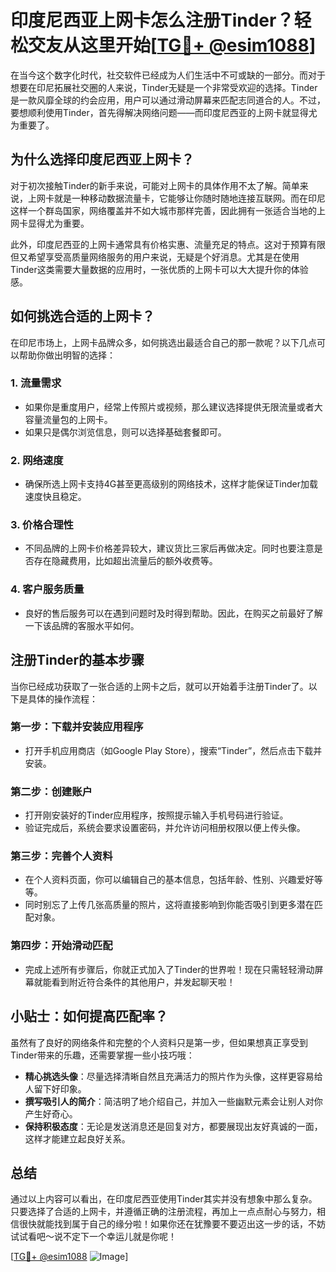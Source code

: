 # 印度尼西亚上网卡怎么注册Tinder？轻松交友从这里开始[[TG💪+ @esim1088](https://t.me/s/esim1088)]

在当今这个数字化时代，社交软件已经成为人们生活中不可或缺的一部分。而对于想要在印尼拓展社交圈的人来说，Tinder无疑是一个非常受欢迎的选择。Tinder是一款风靡全球的约会应用，用户可以通过滑动屏幕来匹配志同道合的人。不过，要想顺利使用Tinder，首先得解决网络问题——而印度尼西亚的上网卡就显得尤为重要了。

## 为什么选择印度尼西亚上网卡？

对于初次接触Tinder的新手来说，可能对上网卡的具体作用不太了解。简单来说，上网卡就是一种移动数据流量卡，它能够让你随时随地连接互联网。而在印尼这样一个群岛国家，网络覆盖并不如大城市那样完善，因此拥有一张适合当地的上网卡显得尤为重要。

此外，印度尼西亚的上网卡通常具有价格实惠、流量充足的特点。这对于预算有限但又希望享受高质量网络服务的用户来说，无疑是个好消息。尤其是在使用Tinder这类需要大量数据的应用时，一张优质的上网卡可以大大提升你的体验感。

## 如何挑选合适的上网卡？

在印尼市场上，上网卡品牌众多，如何挑选出最适合自己的那一款呢？以下几点可以帮助你做出明智的选择：

### 1. **流量需求**
   - 如果你是重度用户，经常上传照片或视频，那么建议选择提供无限流量或者大容量流量包的上网卡。
   - 如果只是偶尔浏览信息，则可以选择基础套餐即可。

### 2. **网络速度**
   - 确保所选上网卡支持4G甚至更高级别的网络技术，这样才能保证Tinder加载速度快且稳定。

### 3. **价格合理性**
   - 不同品牌的上网卡价格差异较大，建议货比三家后再做决定。同时也要注意是否存在隐藏费用，比如超出流量后的额外收费等。

### 4. **客户服务质量**
   - 良好的售后服务可以在遇到问题时及时得到帮助。因此，在购买之前最好了解一下该品牌的客服水平如何。

## 注册Tinder的基本步骤

当你已经成功获取了一张合适的上网卡之后，就可以开始着手注册Tinder了。以下是具体的操作流程：

### 第一步：下载并安装应用程序
   - 打开手机应用商店（如Google Play Store），搜索“Tinder”，然后点击下载并安装。

### 第二步：创建账户
   - 打开刚安装好的Tinder应用程序，按照提示输入手机号码进行验证。
   - 验证完成后，系统会要求设置密码，并允许访问相册权限以便上传头像。

### 第三步：完善个人资料
   - 在个人资料页面，你可以编辑自己的基本信息，包括年龄、性别、兴趣爱好等等。
   - 同时别忘了上传几张高质量的照片，这将直接影响到你能否吸引到更多潜在匹配对象。

### 第四步：开始滑动匹配
   - 完成上述所有步骤后，你就正式加入了Tinder的世界啦！现在只需轻轻滑动屏幕就能看到附近符合条件的其他用户，并发起聊天啦！

## 小贴士：如何提高匹配率？

虽然有了良好的网络条件和完整的个人资料只是第一步，但如果想真正享受到Tinder带来的乐趣，还需要掌握一些小技巧哦：

- **精心挑选头像**：尽量选择清晰自然且充满活力的照片作为头像，这样更容易给人留下好印象。
- **撰写吸引人的简介**：简洁明了地介绍自己，并加入一些幽默元素会让别人对你产生好奇心。
- **保持积极态度**：无论是发送消息还是回复对方，都要展现出友好真诚的一面，这样才能建立起良好关系。

## 总结

通过以上内容可以看出，在印度尼西亚使用Tinder其实并没有想象中那么复杂。只要选择了合适的上网卡，并遵循正确的注册流程，再加上一点点耐心与努力，相信很快就能找到属于自己的缘分啦！如果你还在犹豫要不要迈出这一步的话，不妨试试看吧～说不定下一个幸运儿就是你呢！

[[TG💪+ @esim1088](https://t.me/s/esim1088) ![Image](https://i.postimg.cc/4NQfJmqS/Snipaste-2025-05-13-00-14-12.png)]